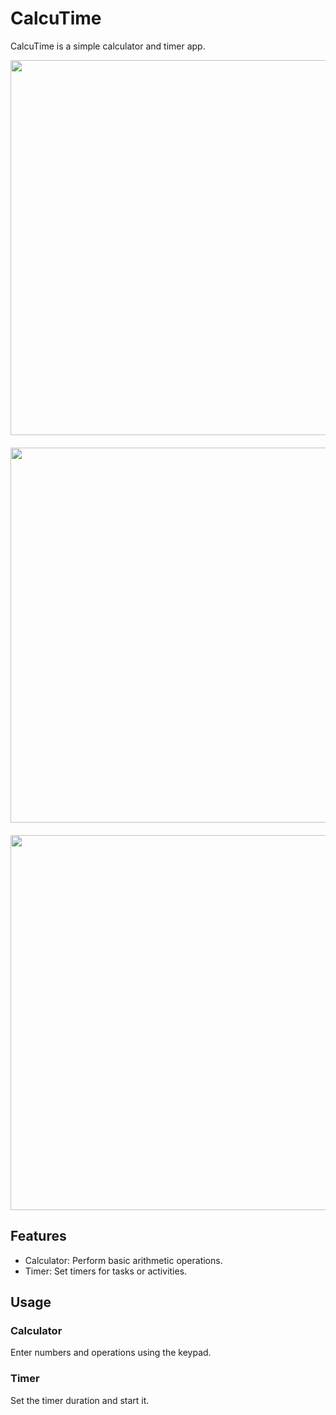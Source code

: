 
<body>

<h1>CalcuTime</h1>

<p>CalcuTime is a simple calculator and timer app.</p>

<div>
  <div>
    <a href="url"><img src="https://github.com/mymhabib/calcutime/assets/85412229/db688864-c985-441a-a29e-6053e7eae03d" height="600" style="display: block; margin-bottom: 20px;" ></a>
  </div>
  <div>
    <a href="url"><img src="https://github.com/mymhabib/calcutime/assets/85412229/1503a037-d951-40c2-95ea-317d51558290" height="600" style="display: block; margin-bottom: 20px;" ></a>
  </div>
  <div>
    <a href="url"><img src="https://github.com/mymhabib/calcutime/assets/85412229/0c4a0937-8959-4817-9bcd-eba23cd359e5" height="600" style="display: block; margin-bottom: 20px;" ></a>
  </div>
</div>

<h2>Features</h2>

<ul>
  <li>Calculator: Perform basic arithmetic operations.</li>
  <li>Timer: Set timers for tasks or activities.</li>
</ul>

<h2>Usage</h2>

<h3>Calculator</h3>
<p>Enter numbers and operations using the keypad.</p>

<h3>Timer</h3>
<p>Set the timer duration and start it.</p>

</body>
</html>
